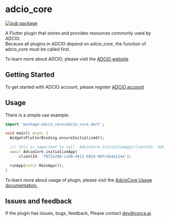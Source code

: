#  adcio_core
[![pub package](https://img.shields.io/pub/v/adcio_core.svg)](https://pub.dev/packages/adcio_core)

A Flutter plugin that stores and provides resources commonly used by ADCIO.  
Because all plugins in ADCIO depend on adcio_core, the function of adcio_core must be called first.

To learn more about ADCIO, please visit the [ADCIO website](https://www.adcio.ai/)

## Getting Started
<!--
TODO Documentation introduction url 수정하기.
-->
To get started with ADCIO account, please register [ADCIO account](https://app.adcio.ai/en/)

## Usage
There is a simple use example:
```dart
import 'package:adcio_core/adcio_core.dart';

void main() async {
  WidgetsFlutterBinding.ensureInitialized();

  /// this is important to call `AdcioCore.initializeApp(clientId: 'ADCIO_STORE_ID')` function.
  await AdcioCore.initializeApp(
      clientId: 'f8f2e298-c168-4412-b82d-98fc5b4a114a');

  runApp(const MainApp());
}
```
To learn more about usage of plugin, please visit the [AdcioCore Usage documentation.](https://docs.adcio.ai/en/sdk/core/flutter)

## Issues and feedback
If the plugin has issues, bugs, feedback, Please contact <dev@corca.ai>.